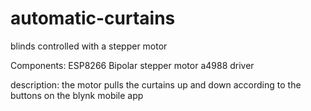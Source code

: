 # automatic-curtains
blinds controlled with a stepper motor

Components:
ESP8266 
Bipolar stepper motor
a4988 driver

description:
the motor pulls the curtains up and down according to the buttons on the blynk mobile app
